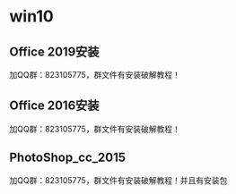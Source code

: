 # win10
## Office 2019安装
加QQ群：823105775，群文件有安装破解教程！
## Office 2016安装
加QQ群：823105775，群文件有安装破解教程！
## PhotoShop_cc_2015
加QQ群：823105775，群文件有安装破解教程！并且有安装包
